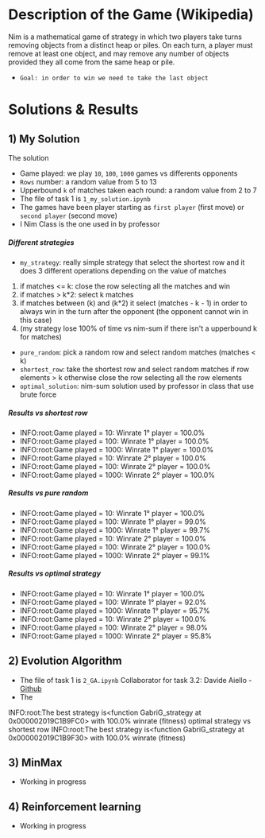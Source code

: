 # Description of the Game (Wikipedia)
Nim is a mathematical game of strategy in which two players take turns removing objects from a distinct heap or piles. On each turn, a player must remove at least one object, and may remove any number of objects provided they all come from the same heap or pile.
- `Goal: in order to win we need to take the last object`

# Solutions & Results
## 1) My Solution
The solution
- Game played: we play `10`, `100`, `1000` games vs differents opponents
- `Rows` number: a random value from 5 to 13
- Upperbound `k` of matches taken each round: a random value from 2 to 7
- The file of task 1 is `1_my_solution.ipynb`
- The games have been player starting as `first player` (first move) or `second player` (second move)
- I Nim Class is the one used in by professor

##### Different strategies
- `my_strategy`: really simple strategy that select the shortest row and it does 3 different operations depending on the value of matches
1. if matches <= k: close the row selecting all the matches and win
2. if matches > k*2: select k matches
3. if matches between (k) and (k*2) it select (matches - k - 1) in order to always win in the turn after the opponent (the opponent cannot win in this case)
4. (my strategy lose 100% of time vs nim-sum if there isn't a upperbound k for matches)
- `pure_random`: pick a random row and select random matches (matches < k)
- `shortest_row`: take the shortest row and select random matches if row elements > k otherwise close the row selecting all the row elements
- `optimal_solution`: nim-sum solution used by professor in class that use brute force

##### Results vs shortest row
- INFO:root:Game played = 10: Winrate 1° player = 100.0% 
- INFO:root:Game played = 100: Winrate 1° player = 100.0% 
- INFO:root:Game played = 1000: Winrate 1° player = 100.0% 
- INFO:root:Game played = 10: Winrate 2° player = 100.0% 
- INFO:root:Game played = 100: Winrate 2° player = 100.0% 
- INFO:root:Game played = 1000: Winrate 2° player = 100.0% 

##### Results vs pure random
- INFO:root:Game played = 10: Winrate 1° player = 100.0% 
- INFO:root:Game played = 100: Winrate 1° player = 99.0% 
- INFO:root:Game played = 1000: Winrate 1° player = 99.7% 
- INFO:root:Game played = 10: Winrate 2° player = 100.0% 
- INFO:root:Game played = 100: Winrate 2° player = 100.0% 
- INFO:root:Game played = 1000: Winrate 2° player = 99.1%

##### Results vs optimal strategy
- INFO:root:Game played = 10: Winrate 1° player = 100.0% 
- INFO:root:Game played = 100: Winrate 1° player = 92.0% 
- INFO:root:Game played = 1000: Winrate 1° player = 95.7% 
- INFO:root:Game played = 10: Winrate 2° player = 100.0% 
- INFO:root:Game played = 100: Winrate 2° player = 98.0% 
- INFO:root:Game played = 1000: Winrate 2° player = 95.8% 

## 2) Evolution Algorithm
- The file of task 1 is `2_GA.ipynb` 
Collaborator for task 3.2: Davide Aiello - [Github](https://github.com/davideaiello/CI22-23_s303296)
- The

INFO:root:The best strategy is<function GabriG_strategy at 0x000002019C1B9FC0> with 100.0% winrate (fitness)
optimal strategy vs shortest row
INFO:root:The best strategy is<function GabriG_strategy at 0x000002019C1B9F30> with 100.0% winrate (fitness)

## 3) MinMax
- Working in progress

## 4) Reinforcement learning
- Working in progress
